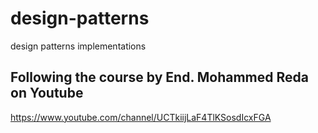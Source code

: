 # design-patterns
design patterns implementations

## Following the course by End. Mohammed Reda on Youtube
https://www.youtube.com/channel/UCTkiijLaF4TlKSosdIcxFGA
